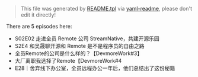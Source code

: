 > This file was generated by [README.tpl](README.tpl) via [yaml-readme](https://github.com/LinuxSuRen/yaml-readme), please don't edit it directly!


There are 5 episodes here:
* S02E02 走进全员 Remote 公司 StreamNative，共建开源乐园
* S2E4 和吴晟聊开源和 Remote 是不是程序员的自由之路
* 全员Remote的公司是什么样的？【DevmoreWork#3】
* 大厂离职我选择了Remote【DevmoreWork#4
* E28｜舍弃线下办公室，全员远程办公一年后，他们总结出了这份秘籍
